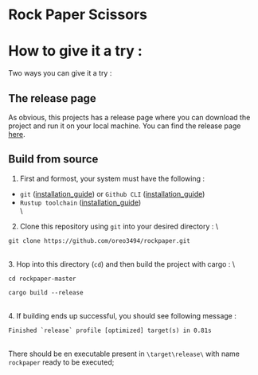 # Rock Paper Scissors



# How to give it a try :
Two ways you can give it a try :
## The release page
As obvious, this projects has a release page where you can download the project and run it on your local machine. You can find the release page [here](https://github.com/oreo3494/rockpaper/releases).


## Build from source
1. First and formost, your system must have the following :
- `git` ([installation_guide](https://git-scm.com/book/en/v2/Getting-Started-Installing-Git)) or `Github CLI` ([installation_guide](https://github.com/cli/cli#installation))
- `Rustup toolchain` ([installation_guide](https://rust-lang.github.io/rustup/installation/index.html))
\
\
2. Clone this repository using `git` into your desired directory : \
```shell
git clone https://github.com/oreo3494/rockpaper.git
```
\
3. Hop into this directory (`cd`) and then build the project with cargo : \
```shell
cd rockpaper-master
``` 
```
cargo build --release
```
\
4. If building ends up successful, you should see following message : 
```shell
Finished `release` profile [optimized] target(s) in 0.81s
```
\
There should be en executable present in `\target\release\` with name `rockpaper` ready to be executed;
